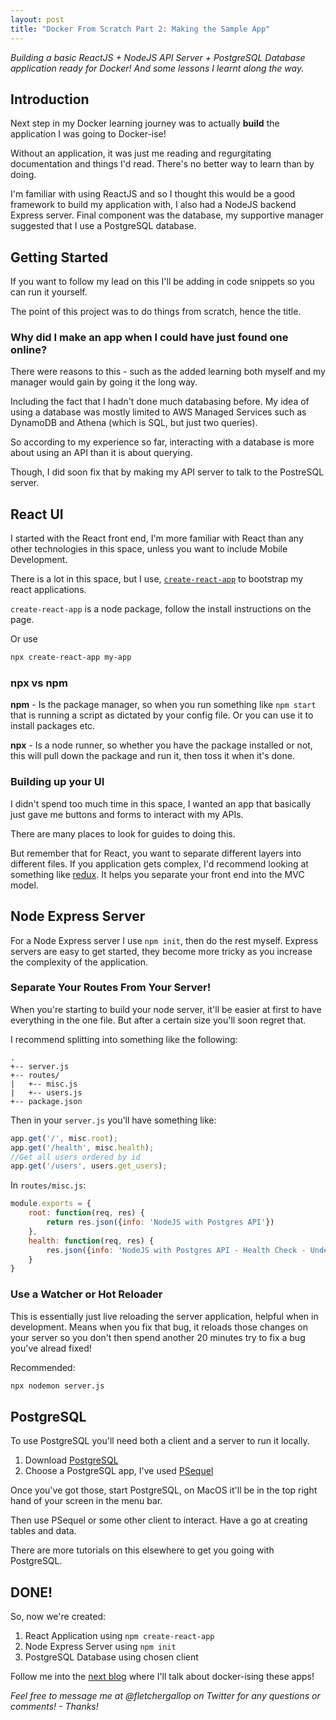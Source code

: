 ```yaml
---
layout: post
title: "Docker From Scratch Part 2: Making the Sample App"
---
```


_Building a basic ReactJS + NodeJS API Server + PostgreSQL Database application ready for Docker! And some lessons I learnt along the way._

## Introduction

Next step in my Docker learning journey was to actually <strong>build</strong> the application I was going to Docker-ise!

Without an application, it was just me reading and regurgitating documentation and things I'd read. There's no better way to learn than by doing. 

I'm familiar with using ReactJS and so I thought this would be a good framework to build my application with, I also had a NodeJS backend Express server. Final component was the database, my supportive manager suggested that I use a PostgreSQL database. 

## Getting Started

If you want to follow my lead on this I'll be adding in code snippets so you can run it yourself. 

The point of this project was to do things from scratch, hence the title. 

### Why did I make an app when I could have just found one online?

There were reasons to this - such as the added learning both myself and my manager would gain by going it the long way. 

Including the fact that I hadn't done much databasing before. My idea of using a database was mostly limited to AWS Managed Services such as DynamoDB and Athena (which is SQL, but just two queries). 

So according to my experience so far, interacting with a database is more about using an API than it is about querying. 

Though, I did soon fix that by making my API server to talk to the PostreSQL server. 

## React UI

I started with the React front end, I'm more familiar with React than any other technologies in this space, unless you want to include Mobile Development. 

There is a lot in this space, but I use, [`create-react-app`](https://github.com/facebook/create-react-app) to bootstrap my react applications. 

`create-react-app` is a node package, follow the install instructions on the page.

Or use 

```bash
npx create-react-app my-app
```

### npx vs npm

**npm** - Is the package manager, so when you run something like `npm start` that is running a script as dictated by your config file. Or you can use it to install packages etc.

**npx** - Is a node runner, so whether you have the package installed or not, this will pull down the package and run it, then toss it when it's done. 

### Building up your UI

I didn't spend too much time in this space, I wanted an app that basically just gave me buttons and forms to interact with my APIs. 

There are many places to look for guides to doing this. 

But remember that for React, you want to separate different layers into different files. If you application gets complex, I'd recommend looking at something like [redux](https://redux.js.org/basics/usage-with-react). It helps you separate your front end into the MVC model.

## Node Express Server

For a Node Express server I use `npm init`, then do the rest myself. Express servers are easy to get started, they become more tricky as you increase the complexity of the application.

### Separate Your Routes From Your Server!

When you're starting to build your node server, it'll be easier at first to have everything in the one file. But after a certain size you'll soon regret that. 

I recommend splitting into something like the following:

```
.
+-- server.js
+-- routes/
|   +-- misc.js
|   +-- users.js
+-- package.json
```

Then in your `server.js` you'll have something like:
```javascript
app.get('/', misc.root);
app.get('/health', misc.health);
//Get all users ordered by id
app.get('/users', users.get_users);
```

In `routes/misc.js`: 
```javascript
module.exports = {
    root: function(req, res) {
        return res.json({info: 'NodeJS with Postgres API'})
    },
    health: function(req, res) {
        res.json({info: 'NodeJS with Postgres API - Health Check - Under Construction', status: 'UNDER_CONSTRUCTION'})
    }
}
```


### Use a Watcher or Hot Reloader
This is essentially just live reloading the server application, helpful when in development. Means when you fix that bug, it reloads those changes on your server so you don't then spend another 20 minutes try to fix a bug you've alread fixed!

Recommended:
```bash
npx nodemon server.js
```

## PostgreSQL
To use PostgreSQL you'll need both a client and a server to run it locally. 

1. Download [PostgreSQL](https://www.postgresql.org/download/)
2. Choose a PostgreSQL app, I've used [PSequel](http://www.psequel.com/)

Once you've got those, start PostgreSQL, on MacOS it'll be in the top right hand of your screen in the menu bar. 

Then use PSequel or some other client to interact. Have a go at creating tables and data. 

There are more tutorials on this elsewhere to get you going with PostgreSQL. 

## DONE!

So, now we're created:

1. React Application using `npm create-react-app`
2. Node Express Server using `npm init` 
3. PostgreSQL Database using chosen client

Follow me into the [next blog](https://fletchergallop.github.io/Docker-From-Scratch-Part3/) where I'll talk about docker-ising these apps!

_Feel free to message me at @fletchergallop on Twitter for any questions or comments! - Thanks!_